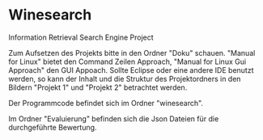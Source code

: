# Winesearch
Information Retrieval Search Engine Project

Zum Aufsetzen des Projekts bitte in den Ordner "Doku" schauen.
"Manual for Linux" bietet den Command Zeilen Approach, "Manual for Linux Gui Approach" den GUI Appoach. Sollte Eclipse
oder eine andere IDE benutzt werden, so kann der Inhalt und die Struktur des Projektordners in den Bildern "Projekt 1" und "Projekt 2"
betrachtet werden.

Der Programmcode befindet sich im Ordner "winesearch".

Im Ordner "Evaluierung" befinden sich die Json Dateien für die durchgeführte Bewertung.
